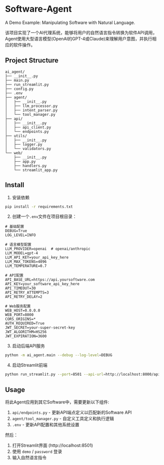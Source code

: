 # Software-Agent
A Demo Example: Manipulating Software with Natural Language.

该项目实现了一个AI代理系统，能够将用户的自然语言指令转换为软件API调用，Agent使用大型语言模型(OpenAI的GPT-4或Claude)来理解用户意图，并执行相应的软件操作。

## Project Structure
```
ai_agent/
├── __init__.py
├── main.py
├── run_streamlit.py                
├── config.py
├── .env             
├── agent/
│   ├── __init__.py
│   ├── llm_processor.py   
│   ├── intent_parser.py   
│   └── tool_manager.py    
├── api/
│   ├── __init__.py
│   ├── api_client.py      
│   └── endpoints.py      
├── utils/
│   ├── __init__.py
│   ├── logger.py          
│   └── validators.py      
└── web/
    ├── __init__.py
    ├── app.py             
    ├── handlers.py        
    └── streamlit_app.py   
```

## Install

1. 安装依赖
```bash
pip install -r requirements.txt
```

2. 创建一个`.env`文件在项目根目录：

```
# 基础配置
DEBUG=True
LOG_LEVEL=INFO

# 语言模型配置
LLM_PROVIDER=openai  # openai/anthropic
LLM_MODEL=gpt-4
LLM_API_KEY=your_api_key_here
LLM_MAX_TOKENS=4096
LLM_TEMPERATURE=0.7

# API配置
API_BASE_URL=https://api.yoursoftware.com
API_KEY=your_software_api_key_here
API_TIMEOUT=30
API_RETRY_ATTEMPTS=3
API_RETRY_DELAY=2

# Web服务配置
WEB_HOST=0.0.0.0
WEB_PORT=8000
CORS_ORIGINS=*
AUTH_REQUIRED=True
JWT_SECRET=your-super-secret-key
JWT_ALGORITHM=HS256
JWT_EXPIRATION=3600
```

3. 启动后端API服务
```bash
python -m ai_agent.main --debug --log-level=DEBUG
```
4. 启动Streamlit前端
```bash
python run_streamlit.py --port=8501 --api-url=http://localhost:8000/api
```

## Usage

将此Agent应用到其它Software中，需要更新以下组件:
1. `api/endpoints.py` - 更新API端点定义以匹配新的Software API
2. `agent/tool_manager.py` - 自定义工具定义和执行逻辑
3. `.env` - 更新API配置和其他系统设置

然后：

1. 打开Streamlit界面 (http://localhost:8501)
2. 使用 `demo` / `password` 登录
3. 输入自然语言指令
